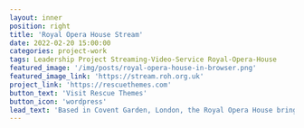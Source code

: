 ```yaml
---
layout: inner
position: right
title: 'Royal Opera House Stream'
date: 2022-02-20 15:00:00
categories: project-work
tags: Leadership Project Streaming-Video-Service Royal-Opera-House
featured_image: '/img/posts/royal-opera-house-in-browser.png'
featured_image_link: 'https://stream.roh.org.uk'
project_link: 'https://rescuethemes.com'
button_text: 'Visit Rescue Themes'
button_icon: 'wordpress'
lead_text: 'Based in Covent Garden, London, the Royal Opera House brings together the world’s most extraordinary artists to share live, streamed, and broadcast events and performances. '
---
```

